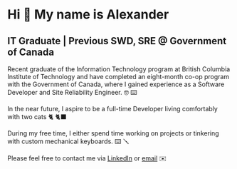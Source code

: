 Hi 👋 My name is Alexander
==========================

IT Graduate | Previous SWD, SRE @ Government of Canada
-----------------------------------------
Recent graduate of the Information Technology program at British Columbia Institute of Technology and have completed an eight-month co-op program with the Government of Canada, where I gained experience as a Software Developer and Site Reliability Engineer. 🤓 ⌨️ 

In the near future, I aspire to be a full-time Developer living comfortably with two cats 🐈 🐈‍⬛

During my free time, I either spend time working on projects or tinkering with custom mechanical keyboards. ⌨️ 🪛

Please feel free to contact me via [LinkedIn](https://www.linkedin.com/in/alexander-amog/) or [email](mailto:aamog@my.bcit.ca) ✉️
